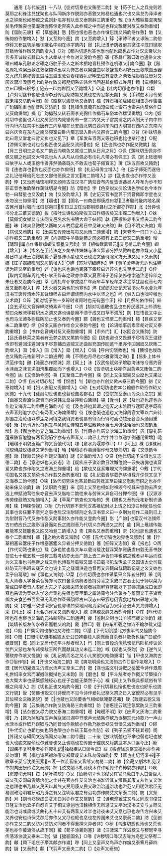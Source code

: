 <!-- { "loadSidebar": true } -->
　　通用【与代废通】十八队【徒对切羣也又贿至二韵】兑【荀子仁人之兵兑则若莫耶之利锋注兑犹聚也与队同新序作鋭则亦音鋭又貤易也通也穴也又易兑为泽泽者水之钟聚也如杨倞之说则卦名亦有队音又泰祭薛三韵重增】駾【诗大雅緜篇混夷駾矣毛传駾突也笺混夷惶怖惊走奔突入此柞棫之中而逃也释文駾徒对反又泰韵重增】防【霮防云貌】薱【草盛貌】憝【怨也恨也恶也亦作憞怼譵又贿韵俗作憝】憞【又贿韵俗作憞增入】怼【又至韵今圏】譵【又至韵增入】錞【矛蹲平者又谆贿二韵俗作錞又都昆切系庙讳嫌名中明在谆字韵内】镦【礼记进矛防者前其镦注平底曰镦取其镦地俗作镦又贿韵增入】○对【都内切遂也答也当也配也应也古作对汉文帝以为言多非诚故去其口从土从丵从寸今作对又没韵今圈】碓【舂具广雅□碓也通俗文水碓曰轓车孔融论水碓之巧胜于圣人之断木掘地晋杜预作连机碓又韵今圈】敦【器名周礼珠槃玉敦注敦槃类珠玉以为饰古者以槃盛血以敦盛食郑司农云玉敦歃血玉器又九嫔凡祭祀賛玉齍注玉齍玉敦受黍稷器礼记明堂位有虞氏之两敦注黍器竝音对又灰欢萧准混慁号七韵俗作敦又都昆切系庙讳合当回避其余照式许用】轛【车横軨又立曰□横曰轵考工记去一以为轛围又至韵增入】○退【吐内切郤也亦作】○纇【卢对切丝节也疵也唐李逊传治条防纇又戾也左传忿纇无期】耒【手耕曲木月令亲载耒耜又防韵今圈】酹【餟祭以酒沃地又泰韵】礧【转石相如赋礧石相击亦作雷攂广韵礧防重也防音队又防韵】雷【晁错传具蔺石如淳曰城上雷石也雷来内反俗作□又灰韵重増】攂【广韵攂鼓又转石唐李光弼传作攂石车俗本作檑误重增】○内【奴对切中也里也入也又房室曰内晁错传有一堂二内又天子宫禁谓之内汉制天子内中曰行内行内犹禁中也唐有三内皇城在长安西北隅曰西内东内曰大明宫在西内之东南内曰兴庆宫在东内之南又寝室曰卧内蜀志延入卧内又祭合二韵今圈】○背【补妹切身北曰背又堂北曰背又负也又见下】辈【军发车百两又等也班也比也辈行也】○配【滂佩切侑也对也合也匹也又品配又流刑也】妃【匹也偶也亦作配又微韵】朏【月三日明生之名又广韵云向晓色又尾没二韵从日月之月】○佩【蒲昧切玉佩亦作佩又服之也説文大带佩也从人从凡从巾佩必有巾礼凡带必有佩玉】佩【同上陆徳明曰依字从人或玉傍作者非然循袭既久不敢去也荀子佩寳玉】琲【珠五百枚又贿韵】背【违也弃也负也反面也亦作偝倍】偝【礼记毋偝立增入】倍【孟子师死而遂倍之礼记倍畔倍死忘生又鄙倍恶戾之言又海二韵增入】誖【乱也乖也亦作悖又没韵】悖【又没韵陆徳明释文顔师古注汉书广韵竝音布内反皆误葢吴人呼布为歩不知非正音也唯韵略作蒲昧切是今圈】防【暗也】孛【色变説文引论语色孛如也今本作勃一曰彗星也又没韵】勃【又没韵增入】茀【史记天官书星茀于河音佩即孛星也又未勿没三韵重増】焙【煏也】邶【国名一曰商邑郑康成曰邶卫者殷纣畿内地名属古兾州自纣城而北曰邶南曰东曰卫卫在没郡朝歌县纣之所都亦作鄁】北【分异也书分北三苗又徳韵】拔【枝叶生诗松柏斯拔又曰柞棫拔矣又末黠二韵增入】○妹【莫佩切女娣又与沬同又邑名水名书明大命于妹邦】韎【茅搜染赤韦又怪夬二韵今圈】昧【昩爽旦微明又酉暗又斗杓后星易日中见昧又夬韵】眛【目不明又夬韵】痗【病也又贿韵】每【田美左传原田每每又灰贿二韵重增】脢【夹脊肉一曰口下心上亦作脄又二韵重增】脄【内则取牛羊麋鹿麕之肉必脄有上去二音又二韵重増】瑁【瑇瑁属亦作毒冒蝳蝐又音墨又号韵】冒【相如赋毒冐元又号徳二韵今圈】蝐【增入】沬【水名在卫诗沫之乡矣书作妹妹与沬义异者分押又微晦也亦作媒又小星易日中见沬王注微明也子夏易沬小星也又已也江文通诗服义方无沬又见下又泰韵】媒【庄子媒媒晦晦又灰韵增入】○碎【苏对切细碎也】粹【荀子舍粹折无适也注粹读为碎又至韵重増】谇【诮也告也诟也离骚下章辞曰谇谇告也又至术二韵】○倅【取内切副车周礼戎仆掌王倅车之政亦作萃又夏官诸子游倅使修徳学道注游倅倅之未仕者又没韵今圈】萃【周礼车仆掌戎路广车阙车苹车轻车之萃注萃犹副也音七内反又至韵增入】淬【灭火器又染也犯也寒也】焠【坚劒刄史记天官书火与水合为焠汉书王褒传清水淬其锋顔师古曰焠谓烧而内水中以坚之也】啐【尝入口也咄啐嘑也又术韵】○晬【祖对切子生一岁晬时者周时也元有圏今正】祽【月祭名俗作祽】綷【会五采绘又音倅綷防绮素声今圈】○溃【胡对切逃散也乱也左传民逃其上曰溃杜预曰众散流移若积水之溃又遂也诗是用不溃于成又曰草不溃茂】防【觉悟说文中止也司马法师多则民防防止也又泰韵今圈】聩【聋也又怪至二韵重增】瞆【目疾又至未二韵重增】缋【织余又画亦作绘会又泰韵今圈】绘【论语绘事后素音胡对反又泰韵重增】会【书作会音胡对反又泰韵重增】阓【市外门】汇【水回合又贿韵】防【吕氏春秋菜之美者有云梦之防又尾韵今圈】回【绕也避也又畏避不尽情汉王温舒传即有避回注避回谓不尽意捕击盗贼又迂曲赵充国传回逺千里亦作囬回廻又灰贿二韵增入】囬【增入】回【增入】廻【增入】○诲【呼内切晓教也】悔【懊恨也悛改也又贿韵元祐新制许二韵通押】晦【不明也月尽也尔雅雾谓之晦】【易卦上体书洪范作悔】靧【涤面亦作颒沬】颒【同上】沬【汉武帝赋弟子增欷洿沬怅兮晋灼音水沬而之沬言涕泪洿集覆面而下也增入】○块【苦溃切土块亦作凷蒉堁又贿怪二韵今圈】凷【又怪韵今圈】蒉【又至怪二韵今圈】堁【同上又尘起貌又尘塺也又果过二韵】○愦【古对切心乱】慖【恨也】刏【断也亦作刽又微未泰三韵今圈】刽【又泰韵增入】帼【妇人丧冠又麦韵增入】○硙【五对切防也世本公输般作硙俗作硙又灰韵】十九代【徒耐切世也更也替也国名郡名】岱【岱宗东岳泰山为众山之宗】黛【画墨又青黛似空青而色深韩文盘谷序粉白黛緑】袋【囊也】逮【及也追也遝也亦作迨又海霁二韵申明在海韵内】迨【及也诗迨其谓之迨天之未隂雨与逮同逮字既有去声音则迨字亦合有两音又海韵重增】待【俟也儗也遇也又海韵周官太宰以六典待邦国之治论语以季孟之间待之我待贾者也易有待而行待时而动竝无音合从通用重增】殆【危也近也将也又与怠同左传昭五年滋敝邑休殆七月诗注殆始也又海韵重增】怠【懈也倦也又之海二韵重增】防【竹萌亦作箈又咍海二韵重增】箈【周礼箈菹雁醢音迨迨有两音则箈字亦有去声音又二韵已上六字并合依逮字例通用重增】曃【暧曃不明貌玉篇广韵又音他代切】埭【壅水为堰亦作□】□【同上】棣【棣棣闲习貌诗威仪棣棣又霁韵重增】瑇【瑇瑁亦作毒蝳俗作玳又徒沃切】毒【又沃韵今圏】霴【靉霴云貌亦作叇又海韵】叇【又海韵增入】○贷【他代切施予又借也又志徳二韵】态【意恣纵也又姿态】诒【疑疾庄子诶诒数日注懈倦貌一云失魂傀也诶音爱又欺也亦作绐又之志海三韵重增】绐【欺也又丝萦难理又海韵重增】○戴【丁代切国名又姓又顶荷也亦作载又泰韵重增】载【礼记载青旂载赤旂诗载弁俅俅又见下又海泰二韵今圈】○徕【洛代切劳徕也荅其勤曰劳抚其至曰徕又慰勉而招之也亦作勑来俫又咍韵】勑【又职韵今圈】来【同上又至也相如封禅颂今视其来恊韵去声文选上林赋驰骛徃来亦音去声又脂咍二韵徃来与劳徕义异自可分押今圈】俫【汉源涉传劳俫慰勉又咍韵增入】莱【草莱广韵查也又咍韵】赉【赐也又泰韵元祐新制许通用】睐【眄睐傍视】○耐【乃代切罪不至髠汉髙祖纪耐以上请之如淳曰耐犹任也任其事也言任罪不至髠之事也后汉注耐轻刑之名汉书音义曰一岁刑为罸作二歳刑已上为耐耐音乃代反亦作耏又耐事耐久亦作能又登韵今圈】耏【广韵也案汉书注顔师古曰依应氏之説耏当音而如氏之説则音乃代切义亦两通又之韵】能【同上鼂错传能暑能寒又技能也又姓又咍登二韵增入】柰【果名又泰韵重增】奈【如也那也遇也又泰个二韵重增】鼐【之絶大者又海韵】○塞【先代切隔也边界也又徳韵】簺【行棊相塞曰簺庄子作愽塞塞簺义异者分押又徳韵】僿【细碎又志韵】赛【报也】○再【作代切两也重也】载【承也胜也易大车以载诗载沈载浮案尔雅唐虞曰载无音书朕在位七十载五载一巡狩三载考绩亦无音广韵上去二声皆曰年也谓之载者以年运而徃为义又事也书熈帝之载又则也诗载号载呶又盟书曰载书见左传孟子又国语太史司载紏防天刑韦昭曰载天文也诗上天之载谓洪造也音再又典籍曰载籍取记载之义又始也孟子自葛载】縡【事也又海韵】○菜【仓代切蔬也亦作采菜采义异者分押】采【周礼大胥春入学舍菜合舞郑司农曰舍采谓舞者皆持芬香之采或曰古者士见于师以菜为挚或曰学者皆人君卿大夫之子衣服采饰舍菜者减损解释盛服以下其师郑康成曰舍即释也采读为菜始入学必舍菜礼先师也菜苹蘩之属诗简兮注舍采亦与菜同又王子诸侯卿大夫食邑书百里采无音亦作寀采顔师古曰汉志曰采官也因官食地故曰采地又海韵】寀【尔雅尸寀也寀寮官也郭璞曰寀地同地为寀同官为寮寀音去声又海韵增入】采【同上】棌【木名亦作采又海韵增入】縩【綷縩衣鲜又泰韵今圈】○在【昨代切所也存也察也又海韵元祐新制许二韵通押】裁【鉴别又制也公羊辨而裁又咍韵】栽【筑墙长版左传水昏正而栽又咍韵】酨【酢□】载【舟车所载之物诗不输尔载又运也】○劾【户槩切鞫也按也又海徳二韵】○瀣【下代切沆瀣北方夜半气又怪韵今圈】○慨【口慨切忼慨竭诚貌太史公曰婢妾贱人感慨而自杀者非能勇也徐广曰或作概音同】概【同上又居代切平斗斛者增入】忾【同上晋段灼传私懐忼忾陆机传议论忼忾又怒也左传诸侯敌王所忾而献其功又未迄二韵】嘅【叹也又泰韵】欬【逆气又謦欬亦作咳又怪韵】咳【礼记咳而名之又小儿笑貌又咍韵重增】铠【甲也又海韵古作□俗作铠】闿【开也又咍海二韵】垲【爽垲明燥也又海韵古作□俗作垲增入】○溉【居代切灌溉又沆溉水流声又至未二韵】摡【涤也説文引诗摡之釡鬵今诗作溉周礼世妇率女宫而濯摡注摡拭也又未韵】防【磨也】槩【平斗斛者亦作摡又节槩操介也大槩大率也感槩感触经心也庄子岂能无槩然于心】概【同上又节概具都赋俗有节概之风增入】剀【切也近也又咍韵今圈】○爱【于代切慕也怜也恩也宠也好乐也説文行貌】僾【仿佛也説文引诗僾而不见今诗作爱礼记祭义祭之日入室僾然必有见乎其位释文云微见貌】薆【也蔽也又防薆香气相如赋晻薆苾茀】靉【靉叇云貌又海韵今圈】霭【云集貌亦作防又防海曷三韵重增】防【谢惠连云赋连氛累防又三韵重增】蔼【丛杂貌又尽力貌又泰海二韵重增】暧【晻暧不明】欵【应声又灰海二韵重增】乃【款乃掉船相应声黄庭坚曰湖中节歌声元结集作欵乃误柳宗元诗款乃一声山水渌本或作欵乃误欵与乃同音当作款欵亦作款乃款音袄又音懊又海韵重增】○碍【牛代切止也距也妨也阻也限也亦作硋玉篇亦作防】硋【列子云雾不硋其视】阂【外闭又与碍同文选隔阂又咍海二韵今圈】二十废【放吠切弛也不举也替也圮也放也大也説文屋倾也尔雅舍也又止也隋也左传废于鑪炭又月韵监本从□误今正】癈【固疾不复可用者亦作废礼记独癈疾从□误今正】祓【祓禊除恶祭又福也亦作茀又勿谓】茀【福也诗茀禄尔康矣郑音废又未队勿没四韵】茇【草也史记河渠书子歌搴长茇兮沈美玉索曰茇一作苃音废又音绋又勿曷二韵】肺【金藏又削木札见汉书刘向田蚡传注又泰韵】柿【说文削木札诗伐木许许毛传许许柿貌亦作肺】○吠【房废切犬鸣】茷【草叶盛貌】○乂【鱼肺切才也书俊乂在官马融曰千人曰俊百人曰乂孔安国曰俊徳治能之士并在官亦作艾又治也书淮沂其乂惟民其康乂从作乂又治之也理也书乃其乂民天以其气乂民用康乂民又政治治道治功也洪范乂用明注君臣无易则政治明君牙昭乃辟之有乂注明汝君之有治功亦作防艾又祭泰二韵】防【又祭韵】刈【割也郑康成曰芟末曰刈亦作艾又祭韵】艾【诗奄观铚艾又与乂同汉书俊艾日隆又治也孟子自怨自艾于桐又惩创也汉魏相传无所惩艾又平治汉书艾安与乂同又能治也诗或肃或艾曲礼五十曰艾有两音又过半也诗夜未艾又息也已也左传方兴未艾又养也安也诗保艾尔后亦作乂又尽也絶也息也左传国未艾也又祭泰二韵】防【惩创亦作艾又二韵乂防刈艾防义同者不得重押义异者非】○秽【乌废切恶也汚也又荒也芜也亦作薉濊俗从歳下同】薉【荀子涂薉则塞】濊【汪濊深广洋溢貌又与秽同李寻传荡涤浊濊又泰未二韵】獩【獩貊国名】○喙【许秽切口喙汉志喙为鸟星又祭宥二韵】顪【頥下毛庄子擪其顪亦作濊】哕【同上又銮声又鸟声亦作鐬又泰霁月薛四韵】鐬【又泰韵】翽【飞羽声又泰夬二韵】□【众声又泰韵】

